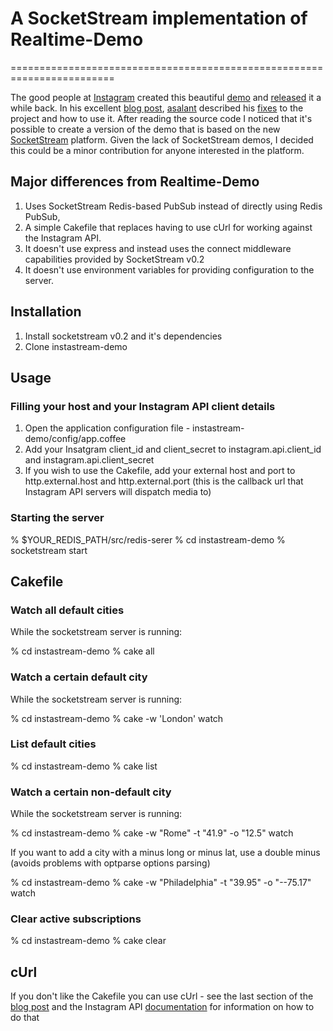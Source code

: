 # A SocketStream implementation of Realtime-Demo
========================================================================

The good people at [Instagram](http://www.instagram.com) created this beautiful [demo](http://demo.instagram.com) and [released](https://github.com/Instagram/Realtime-Demo) it a while back. 
In his excellent [blog post](http://blog.carbonfive.com/2011/06/14/instagram-realtime-demo-with-node-js-redis-and-web-sockets/), [asalant](https://github.com/asalant/) described his [fixes](https://github.com/asalant/Realtime-Demo) to the project and how to use it.
After reading the source code I noticed that it's possible to create a version of the demo that is based on the new [SocketStream](https://github.com/socketstream/socketstream/) platform. Given the lack of SocketStream demos, I decided this could be a minor contribution for anyone interested in the platform.

## Major differences from Realtime-Demo

1. Uses SocketStream Redis-based PubSub instead of directly using Redis PubSub,
2. A simple Cakefile that replaces having to use cUrl for working against the Instagram API.
3. It doesn't use express and instead uses the connect middleware capabilities provided by SocketStream v0.2
4. It doesn't use environment variables for providing configuration to the server.

## Installation

1. Install socketstream v0.2 and it's dependencies
2. Clone instastream-demo


## Usage

### Filling your host and your Instagram API client details

  1. Open the application configuration file - instastream-demo/config/app.coffee
  2. Add your Insatgram client\_id and client\_secret to instagram.api.client\_id and instagram.api.client\_secret
  3. If you wish to use the Cakefile, add your external host and port to http.external.host and http.external.port (this is the callback url that Instagram API servers will dispatch media to)

### Starting the server

  % $YOUR_REDIS_PATH/src/redis-serer
  % cd instastream-demo
  % socketstream start


## Cakefile

### Watch all default cities

While the socketstream server is running:

  % cd instastream-demo
  % cake all

### Watch a certain default city

While the socketstream server is running:

  % cd instastream-demo
  % cake -w 'London' watch

### List default cities

  % cd instastream-demo
  % cake list
  
### Watch a certain non-default city

While the socketstream server is running:

  % cd instastream-demo
  % cake -w "Rome" -t "41.9" -o "12.5" watch

If you want to add a city with a minus long or minus lat, use a double minus (avoids problems with optparse options parsing)

  % cd instastream-demo
  % cake -w "Philadelphia" -t "39.95" -o "--75.17"  watch

### Clear active subscriptions

  % cd instastream-demo
  % cake clear

## cUrl

If you don't like the Cakefile you can use cUrl - see the last section of the [blog post](http://blog.carbonfive.com/2011/06/14/instagram-realtime-demo-with-node-js-redis-and-web-sockets/) and the Instagram API [documentation](http://instagram.com/developer/) for information on how to do that